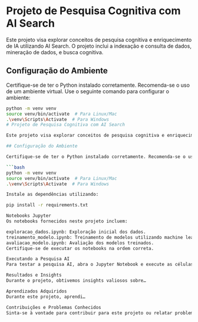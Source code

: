 # Projeto de Pesquisa Cognitiva com AI Search

Este projeto visa explorar conceitos de pesquisa cognitiva e enriquecimento de IA utilizando AI Search. O projeto inclui a indexação e consulta de dados, mineração de dados, e busca cognitiva.

## Configuração do Ambiente

Certifique-se de ter o Python instalado corretamente. Recomenda-se o uso de um ambiente virtual. Use o seguinte comando para configurar o ambiente:

```bash
python -m venv venv
source venv/bin/activate  # Para Linux/Mac
.\venv\Scripts\Activate  # Para Windows
# Projeto de Pesquisa Cognitiva com AI Search

Este projeto visa explorar conceitos de pesquisa cognitiva e enriquecimento de IA utilizando AI Search. O projeto inclui a indexação e consulta de dados, mineração de dados, e busca cognitiva.

## Configuração do Ambiente

Certifique-se de ter o Python instalado corretamente. Recomenda-se o uso de um ambiente virtual. Use o seguinte comando para configurar o ambiente:

```bash
python -m venv venv
source venv/bin/activate  # Para Linux/Mac
.\venv\Scripts\Activate  # Para Windows

Instale as dependências utilizando:

pip install -r requirements.txt

Notebooks Jupyter
Os notebooks fornecidos neste projeto incluem:

exploracao_dados.ipynb: Exploração inicial dos dados.
treinamento_modelo.ipynb: Treinamento de modelos utilizando machine learning.
avaliacao_modelo.ipynb: Avaliação dos modelos treinados.
Certifique-se de executar os notebooks na ordem correta.

Executando a Pesquisa AI
Para testar a pesquisa AI, abra o Jupyter Notebook e execute as células nos notebooks fornecidos.

Resultados e Insights
Durante o projeto, obtivemos insights valiosos sobre…

Aprendizados Adquiridos
Durante este projeto, aprendi…

Contribuições e Problemas Conhecidos
Sinta-se à vontade para contribuir para este projeto ou relatar problemas conhecidos.
